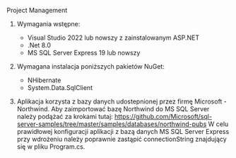 Project Management

1. Wymagania wstępne:
   - Visual Studio 2022 lub nowszy z zainstalowanym ASP.NET
   - .Net 8.0
   - MS SQL Server Express 19 lub nowszy

2. Wymagana instalacja poniższych pakietów NuGet:
   - NHibernate
   - System.Data.SqlClient
  
3. Aplikacja korzysta z bazy danych udostepnionej przez firmę Microsoft - Northwind. Aby zaimportować bazę Northwind do MS SQL Server należy podążać za krokami tutaj: https://github.com/Microsoft/sql-server-samples/tree/master/samples/databases/northwind-pubs
    W celu prawidłowej konfiguracji aplikacji z bazą danych MS SQL Server Express przy wdrożeniu należy poprawnie zastąpić connectionString znajdujący się w pliku Program.cs. 
